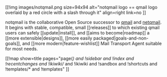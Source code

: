 [[!img
images/notqmail.png
size=94x94
alt="notqmail logo == qmail logo overlaid by a red circle with a slash through it"
align=right
link=no
]]

notqmail is the collaborative Open Source successor to [qmail](https://cr.yp.to/qmail.html) and [netqmail](http://netqmail.org). It begins with stable, compatible, small [[releases]] to which existing qmail users can safely [[update|install]], and [[aims to become|roadmap]] a [[more extensible|designs]], [[more easily packaged|goals-and-non-goals]], and [[more modern|feature-wishlist]] Mail Transport Agent suitable for most needs.

[[!map
show=title
pages="page(*) and !sidebar and !index and !recentchanges and !ikiwiki/* and !ikiwiki and !sandbox and !shortcuts and !templates/* and !templates"
]]
